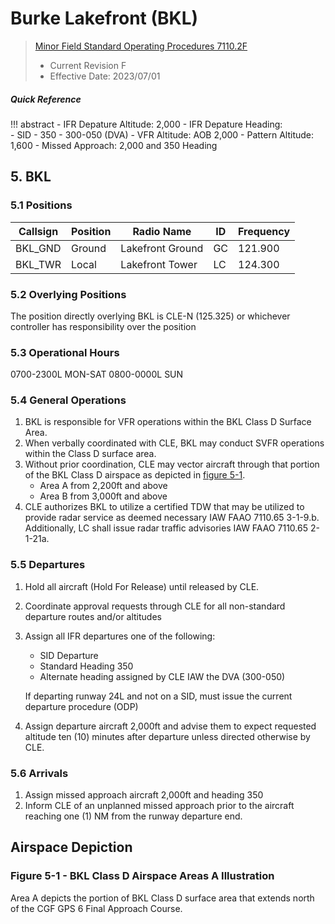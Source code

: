 # Burke Lakefront (BKL)
> [Minor Field Standard Operating Procedures 7110.2F](../../authority-sections/7110.2F-authority.md)
> - Current Revision F
> - Effective Date: 2023/07/01

##### Quick Reference
!!! abstract
    - IFR Depature Altitude: 2,000
    - IFR Depature Heading:     
        - SID
        - 350
        - 300-050 (DVA)
    - VFR Altitude: AOB 2,000
    - Pattern Altitude: 1,600
    - Missed Approach: 2,000 and 350 Heading

## 5. BKL

### 5.1 Positions
| Callsign | Position | Radio Name | ID | Frequency |
| -- | -- | -- | -- | -- |
| BKL_GND | Ground | Lakefront Ground | GC | 121.900 |
| BKL_TWR | Local | Lakefront Tower | LC | 124.300 |

### 5.2 Overlying Positions
The position directly overlying BKL is CLE-N (125.325) or whichever controller has responsibility over the position
### 5.3 Operational Hours
0700-2300L MON-SAT
0800-0000L SUN

### 5.4 General Operations
1. BKL is responsible for VFR operations within the BKL Class D Surface Area.
2. When verbally coordinated with CLE, BKL may conduct SVFR operations within the Class D surface area.
3. Without prior coordination, CLE may vector aircraft through that portion of the BKL Class D airspace as depicted in [figure 5-1](#figure-5-1---bkl-class-d-airspace-areas-a-illustration).
    - Area A from 2,200ft and above
    - Area B from 3,000ft and above
4. CLE authorizes BKL to utilize a certified TDW that may be utilized to provide radar service as deemed necessary IAW FAAO 7110.65 3-1-9.b. Additionally, LC shall issue radar traffic advisories IAW FAAO 7110.65 2-1-21a.

### 5.5 Departures
1. Hold all aircraft (Hold For Release) until released by CLE.
2. Coordinate approval requests through CLE for all non-standard departure routes and/or altitudes
3. Assign all IFR departures one of the following:
    - SID Departure
    - Standard Heading 350
    - Alternate heading assigned by CLE IAW the DVA (300-050)  

    If departing runway 24L and not on a SID, must issue the current departure procedure (ODP)
4. Assign departure aircraft 2,000ft and advise them to expect requested altitude ten (10) minutes after departure unless directed otherwise by CLE.



### 5.6 Arrivals
1. Assign missed approach aircraft 2,000ft and heading 350
2. Inform CLE of an unplanned missed approach prior to the aircraft reaching one (1) NM from the runway departure end.

## Airspace Depiction 

### Figure 5-1 - BKL Class D Airspace Areas A Illustration
Area A depicts the portion of BKL Class D surface area that extends north of the CGF GPS 6 Final Approach Course.